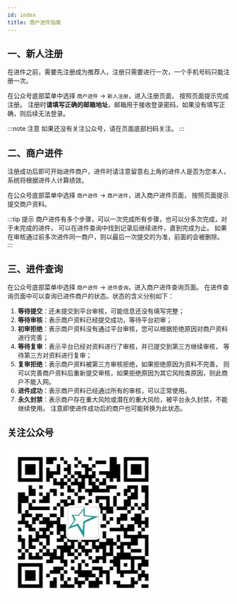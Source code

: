```yaml
---
id: index
title: 商户进件指南
---
```


## 一、新人注册

在进件之前，需要先注册成为推荐人，注册只需要进行一次，一个手机号码只能注册一次。

在公众号底部菜单中选择 `商户进件` → `新人注册`，进入注册页面， 按照页面提示完成注册。
注册时**请填写正确的邮箱地址**，邮箱用于接收登录密码，如果没有填写正确，则后续无法登录。

:::note 注意
如果还没有关注公众号，请在页面底部扫码关注。
:::

## 二、商户进件

注册成功后即可开始进件商户，进件时请注意留意右上角的进件人是否为您本人，
系统将根据进件人计算绩效。

在公众号底部菜单中选择 `商户进件` → `商户进件`，进入商户进件页面， 按照页面提示提交商户资料。

:::tip 提示
商户进件有多个步骤，可以一次完成所有步骤，也可以分多次完成，对于未完成的进件，
可以在进件查询中找到记录后继续进件，直到完成为止。
如果在审核通过前多次进件同一商户，则以最后一次提交的为准，前面的会被删除。
:::

## 三、进件查询

在公众号底部菜单中选择 `商户进件` → `进件查询`，进入商户进件查询页面。
在进件查询页面中可以查询已进件商户的状态。状态的含义分别如下：

1. **等待提交**：还未提交到平台审核，可能信息还没有填写完整；
1. **等待审核**：表示商户资料已经提交成功，等待平台初审；
1. **初审拒绝**：表示商户资料没有通过平台审核，您可以根据拒绝原因对商户资料进行完善；
1. **等待复审**：表示平台已经对资料进行了审核，并已提交到第三方继续审核，
等待第三方对资料进行复审；
1. **复审拒绝**：表示商户资料被第三方审核拒绝，如果拒绝原因为资料不完善，
则可以完善商户资料后重新提交审核，如果拒绝原因为其它风险类原因，则此商户不能入网。
1. **进件成功**：表示商户资料已经通过所有的审核，可以正常使用。
1. **永久封禁**：表示商户存在重大风险或潜在的重大风险，被平台永久封禁，不能继续使用。
注意即使进件成功后的商户也可能转换为此状态。


## 关注公众号

![公众号](/img/weixin/gzh.jpg '公众号')
